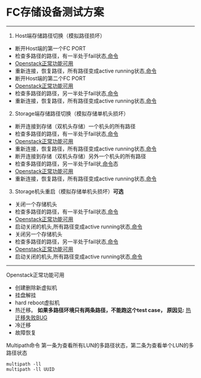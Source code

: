 # FC存储设备测试方案

-----------------------

1. Host端存储路径切换（模拟路径损坏）
  - 断开Host端的第一个FC PORT
  - 检查多路径的路径，有一半处于fail状态,[命令](#cmd)
  - [Openstack正常功能可用](#OpenstackTests)
  - 重新连接，恢复路径，所有路径变成active running状态,[命令](#cmd)
  - 断开Host端的第二个FC PORT
  - [Openstack正常功能可用](#OpenstackTests)
  - 检查多路径的路径，另一半处于fail状态,[命令](#cmd)
  - 重新连接，恢复路径，所有路径变成active running状态,[命令](#cmd)

2. Storage端存储路径切换（模拟存储单机头损坏）
  - 断开连接到存储（双机头存储）一个机头的所有路径
  - 检查多路径的路径，有一半处于fail状态,[命令](#cmd)
  - [Openstack正常功能可用](#OpenstackTests)
  - 重新连接，恢复路径，所有路径变成active running状态,[命令](#cmd)
  - 断开连接到存储（双机头存储）另外一个机头的所有路径
  - 检查多路径的路径，另一半处于fail状,[命令](#cmd)态
  - [Openstack正常功能可用](#OpenstackTests)
  - 重新连接，恢复路径，所有路径变成active running状态,[命令](#cmd)

3. Storage机头重启（模拟存储单机头损坏）**可选**
  - 关闭一个存储机头
  - 检查多路径的路径，有一半处于fail状态,[命令](#cmd)
  - [Openstack正常功能可用](#OpenstackTests)
  - 启动关闭的机头,所有路径变成active running状态,[命令](#cmd)
  - 关闭另一个存储机头
  - 检查多路径的路径，另一半处于fail状态,[命令](#cmd)
  - [Openstack正常功能可用](#OpenstackTests)
  - 启动关闭的机头,所有路径变成active running状态,[命令](#cmd)

------------------

<span id="OpenstackTests">Openstack正常功能可用</span>

- 创建删除新虚拟机
- 挂盘解挂
- hard reboot虚拟机
- 热迁移。 **如果多路径环境只有两条路径，不能跑这个test case， 原因见:** 
[热迁移失败BUG](http://jira.chinac.com/browse/PRIVATEC-3342)
- 冷迁移
- 故障恢复

<span id='cmd'>Multipath命令</span>
第一条为查看所有LUN的多路径状态，第二条为查看单个LUN的多路径状态
```
multipath -ll
multipath -ll UUID
```
